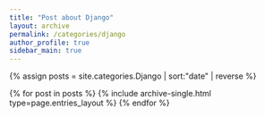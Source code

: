 ```yaml
---
title: "Post about Django"
layout: archive
permalink: /categories/django
author_profile: true
sidebar_main: true
---
```


{% assign posts = site.categories.Django | sort:"date" | reverse %}

{% for post in posts %}
  {% include archive-single.html type=page.entries_layout %}
{% endfor %}
